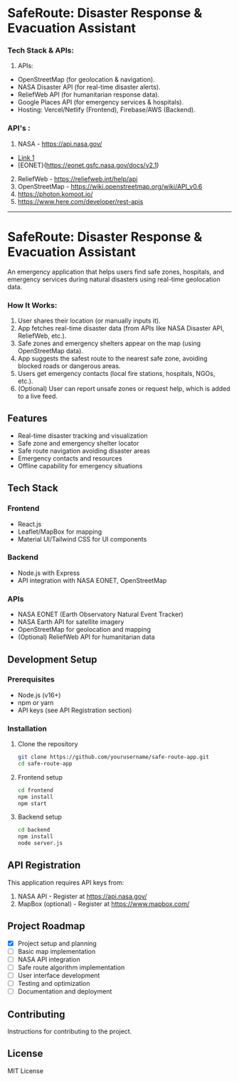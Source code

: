 # SafeRoute: Disaster Response & Evacuation Assistant


### Tech Stack & APIs:
1. APIs:
- OpenStreetMap (for geolocation & navigation).
- NASA Disaster API (for real-time disaster alerts).
- ReliefWeb API (for humanitarian response data).
- Google Places API (for emergency services & hospitals).
- Hosting: Vercel/Netlify (Frontend), Firebase/AWS (Backend).

### API's :
1. NASA - https://api.nasa.gov/
- [Link 1](https://worldview.earthdata.nasa.gov/?v=72.90204749683377,19.086367401115417,73.09423884362047,19.17175059691467&l=Reference_Labels_15m,Reference_Features_15m,Coastlines_15m,HLS_L30_Nadir_BRDF_Adjusted_Reflectance,Land_Water_Map&lg=true&l1=Reference_Labels_15m,Reference_Features_15m,Coastlines_15m,MODIS_Aqua_Cloud_Top_Pressure_Day&lg1=true&ca=false&cv=46&s=79.4433,23.3794&t=2023-04-30-T00%3A00%3A00Z&t1=2025-04-04-T05%3A56%3A43Z)
- [EONET}(https://eonet.gsfc.nasa.gov/docs/v2.1)
2. ReliefWeb - https://reliefweb.int/help/api
3. OpenStreetMap - https://wiki.openstreetmap.org/wiki/API_v0.6
4. https://photon.komoot.io/
5. https://www.here.com/developer/rest-apis




------------------------------------------------------------------------------------------------------------------------------------------


# SafeRoute: Disaster Response & Evacuation Assistant

An emergency application that helps users find safe zones, hospitals, and emergency services during natural disasters using real-time geolocation data.

### How It Works:

1. User shares their location (or manually inputs it).
2. App fetches real-time disaster data (from APIs like NASA Disaster API, ReliefWeb, etc.).
3. Safe zones and emergency shelters appear on the map (using OpenStreetMap data).
4. App suggests the safest route to the nearest safe zone, avoiding blocked roads or dangerous areas.
5. Users get emergency contacts (local fire stations, hospitals, NGOs, etc.).
6. (Optional) User can report unsafe zones or request help, which is added to a live feed.

## Features

- Real-time disaster tracking and visualization
- Safe zone and emergency shelter locator
- Safe route navigation avoiding disaster areas
- Emergency contacts and resources
- Offline capability for emergency situations

## Tech Stack

### Frontend
- React.js
- Leaflet/MapBox for mapping
- Material UI/Tailwind CSS for UI components

### Backend
- Node.js with Express
- API integration with NASA EONET, OpenStreetMap

### APIs
- NASA EONET (Earth Observatory Natural Event Tracker)
- NASA Earth API for satellite imagery
- OpenStreetMap for geolocation and mapping
- (Optional) ReliefWeb API for humanitarian data

## Development Setup

### Prerequisites
- Node.js (v16+)
- npm or yarn
- API keys (see API Registration section)

### Installation
1. Clone the repository
   ```bash
   git clone https://github.com/yourusername/safe-route-app.git
   cd safe-route-app
   ```

2. Frontend setup
   ```bash
   cd frontend
   npm install
   npm start
   ```

3. Backend setup
   ```bash
   cd backend
   npm install
   node server.js
   ```

## API Registration

This application requires API keys from:
1. NASA API - Register at https://api.nasa.gov/
2. MapBox (optional) - Register at https://www.mapbox.com/

## Project Roadmap

- [x] Project setup and planning
- [ ] Basic map implementation
- [ ] NASA API integration
- [ ] Safe route algorithm implementation
- [ ] User interface development
- [ ] Testing and optimization
- [ ] Documentation and deployment

## Contributing
Instructions for contributing to the project.

## License
MIT License